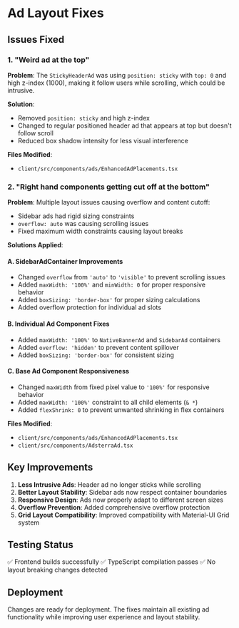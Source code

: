 # Ad Layout Fixes

## Issues Fixed

### 1. "Weird ad at the top"

**Problem**: The `StickyHeaderAd` was using `position: sticky` with `top: 0` and high z-index (1000), making it follow users while scrolling, which could be intrusive.

**Solution**:

- Removed `position: sticky` and high z-index
- Changed to regular positioned header ad that appears at top but doesn't follow scroll
- Reduced box shadow intensity for less visual interference

**Files Modified**:

- `client/src/components/ads/EnhancedAdPlacements.tsx`

### 2. "Right hand components getting cut off at the bottom"

**Problem**: Multiple layout issues causing overflow and content cutoff:

- Sidebar ads had rigid sizing constraints
- `overflow: auto` was causing scrolling issues
- Fixed maximum width constraints causing layout breaks

**Solutions Applied**:

#### A. SidebarAdContainer Improvements

- Changed `overflow` from `'auto'` to `'visible'` to prevent scrolling issues
- Added `maxWidth: '100%'` and `minWidth: 0` for proper responsive behavior
- Added `boxSizing: 'border-box'` for proper sizing calculations
- Added overflow protection for individual ad slots

#### B. Individual Ad Component Fixes

- Added `maxWidth: '100%'` to `NativeBannerAd` and `SidebarAd` containers
- Added `overflow: 'hidden'` to prevent content spillover
- Added `boxSizing: 'border-box'` for consistent sizing

#### C. Base Ad Component Responsiveness

- Changed `maxWidth` from fixed pixel value to `'100%'` for responsive behavior
- Added `maxWidth: '100%'` constraint to all child elements (`& *`)
- Added `flexShrink: 0` to prevent unwanted shrinking in flex containers

**Files Modified**:

- `client/src/components/ads/EnhancedAdPlacements.tsx`
- `client/src/components/AdsterraAd.tsx`

## Key Improvements

1. **Less Intrusive Ads**: Header ad no longer sticks while scrolling
2. **Better Layout Stability**: Sidebar ads now respect container boundaries
3. **Responsive Design**: Ads now properly adapt to different screen sizes
4. **Overflow Prevention**: Added comprehensive overflow protection
5. **Grid Layout Compatibility**: Improved compatibility with Material-UI Grid system

## Testing Status

✅ Frontend builds successfully
✅ TypeScript compilation passes
✅ No layout breaking changes detected

## Deployment

Changes are ready for deployment. The fixes maintain all existing ad functionality while improving user experience and layout stability.
